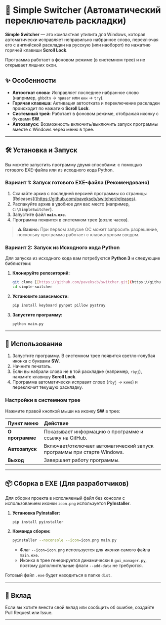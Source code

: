 # 🚀 Simple Switcher (Автоматический переключатель раскладки)

**Simple Switcher** — это компактная утилита для Windows, которая автоматически исправляет неправильно набранное слово, переключая его с английской раскладки на русскую (или наоборот) по нажатию горячей клавиши **Scroll Lock**.

Программа работает в фоновом режиме (в системном трее) и не открывает лишних окон.

## ✨ Особенности

* **Автооткат слова:** Исправляет последнее набранное слово (например, `ghbdtn` → `привет` или `екн` → `try`).
* **Горячая клавиша:** Активация автоотката и переключение раскладки происходит по нажатию **Scroll Lock**.
* **Системный трей:** Работает в фоновом режиме, отображая иконку с буквами **SW**.
* **Автозапуск:** Возможность включить/выключить запуск программы вместе с Windows через меню в трее.

***

## 🛠️ Установка и Запуск

Вы можете запустить программу двумя способами: с помощью готового EXE-файла или из исходного кода Python.

### Вариант 1: Запуск готового EXE-файла (Рекомендовано)

1.  Скачайте архив с последней версией программы со страницы [Releases]((https://github.com/pavekscb/switcher/releases).
2.  Распакуйте архив в удобное для вас место (например, `C:\SimpleSwitcher`).
3.  Запустите файл **`main.exe`**.
4.  Программа появится в системном трее (возле часов).

> ⚠️ **Важно:** При первом запуске ОС может запросить разрешение, поскольку программа работает с клавиатурным вводом.

### Вариант 2: Запуск из Исходного кода Python

Для запуска из исходного кода вам потребуются **Python 3** и следующие библиотеки:

1.  **Клонируйте репозиторий:**
    ```bash
    git clone [[https://github.com/pavekscb/switcher.git](https://github.com//pavekscb/switcher.git)
    cd simple-switcher
    ```

2.  **Установите зависимости:**
    ```bash
    pip install keyboard pynput pillow pystray
    ```

3.  **Запустите программу:**
    ```bash
    python main.py
    ```

***

## 🚀 Использование

1.  Запустите программу. В системном трее появится светло-голубая иконка с буквами **SW**.
2.  Начните печатать.
3.  Если вы набрали слово не в той раскладке (например, `rbyj`), нажмите клавишу **Scroll Lock**.
4.  Программа автоматически исправит слово (`rbyj` → `кино`) и переключит текущую раскладку.

### Настройки в системном трее

Нажмите правой кнопкой мыши на иконку **SW** в трее:

| Пункт меню | Действие |
| :--- | :--- |
| **О программе** | Показывает информацию о программе и ссылку на GitHub. |
| **Автозапуск** | Включает/отключает автоматический запуск программы при старте Windows. |
| **Выход** | Завершает работу программы. |

***

## 📦 Сборка в EXE (Для разработчиков)

Для сборки проекта в исполняемый файл без консоли с использованием иконки `icon.png` используется **PyInstaller**.

1.  **Установка PyInstaller:**
    ```bash
    pip install pyinstaller
    ```

2.  **Команда сборки:**
    ```bash
    pyinstaller --noconsole --icon=icon.png main.py
    ```
    * Флаг `--icon=icon.png` используется для иконки самого файла `main.exe`.
    * Иконка в трее генерируется динамически в `gui_manager.py`, поэтому дополнительные флаги `--add-data` не требуются.

Готовый файл `.exe` будет находиться в папке `dist`.

***

## 🤝 Вклад

Если вы хотите внести свой вклад или сообщить об ошибке, создайте Pull Request или Issue.

---

